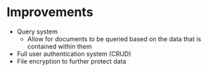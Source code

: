 # Improvements
* Query system
    * Allow for documents to be queried based on the data that is contained within them
* Full user authentication system (CRUD)
* File encryption to further protect data